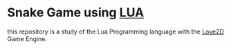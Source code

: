 # Snake Game using [LUA](https://lua.org/)

this repository is a study of the Lua Programming language with the [Love2D](https://love2d.org/) Game Engine.

